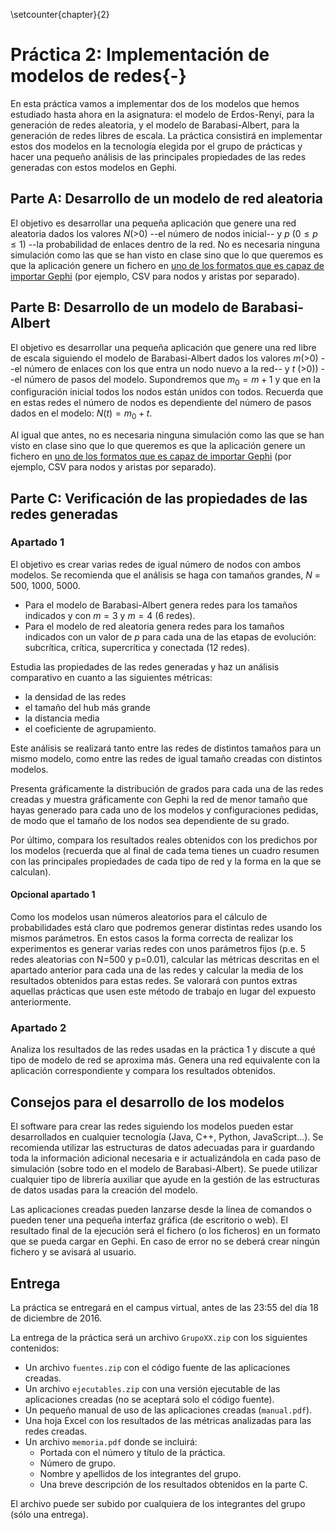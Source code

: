 <!-- % Análisis de Redes Sociales
% Guillermo Jiménez Díaz (gjimenez@ucm.es); Alberto Díaz (albertodiaz@fdi.ucm.es)
% Curso 2015 - 2016

# Prefacio {-}

Estos son las prácticas de la asignatura Análisis de Redes Sociales, impartida en la Facultad de Informática de la Universidad Complutense de Madrid por los profesores Guillermo Jiménez Díaz y Alberto Díaz, del Departamento de Ingeniería del Software e Inteligencia Artificial.

Este material ha sido desarrollado a partir de distintas fuertes, destacando como referencia principal el libro _Network Science_ de Laszlo Barabasi, el material de la asignatura _Social Network Analysis_, impartido por Lada Adamic a través de Coursera, y las transparencias de la asignatura Redes y Sistemas Complejos, creadas por Óscar Cordón García de la Universidad de Granada.

Este obra está bajo una [licencia de Creative Commons Reconocimiento-NoComercial-CompartirIgual 4.0 Internacional](http://creativecommons.org/licenses/by-nc-sa/4.0/). -->

\setcounter{chapter}{2}

# Práctica 2: Implementación de modelos de redes{-}

En esta práctica vamos a implementar dos de los modelos que hemos estudiado hasta ahora en la asignatura: el modelo de Erdos-Renyi, para la generación de redes aleatoria, y el modelo de Barabasi-Albert, para la generación de redes libres de escala. La práctica consistirá en implementar estos dos modelos en la tecnología elegida por el grupo de prácticas y hacer una pequeño análisis de las principales propiedades de las redes generadas con estos modelos en Gephi.

## Parte A: Desarrollo de un modelo de red aleatoria

El objetivo es desarrollar una pequeña aplicación que genere una red aleatoria dados los valores $N$(>0) --el número de nodos inicial-- y $p$ ($0 \leq p \leq 1$) --la probabilidad de enlaces dentro de la red. No es necesaria ninguna simulación como las que se han visto en clase sino que lo que queremos es que la aplicación genere un fichero en [uno de los formatos que es capaz de importar Gephi](http://gephi.github.io/users/supported-graph-formats/) (por ejemplo, CSV para nodos y aristas por separado). 

## Parte B: Desarrollo de un modelo de Barabasi-Albert

El objetivo es desarrollar una pequeña aplicación que genere una red libre de escala siguiendo el modelo de Barabasi-Albert dados los valores $m$(>0) --el número de enlaces con los que entra un nodo nuevo a la red-- y $t$ (>0)) --el número de pasos del modelo. Supondremos que $m_0 = m+1$ y que en la configuración inicial todos los nodos están unidos con todos. Recuerda que en estas redes el número de nodos es dependiente del número de pasos dados en el modelo: $N(t) = m_0 + t$.

Al igual que antes, no es necesaria ninguna simulación como las que se han visto en clase sino que lo que queremos es que la aplicación genere un fichero en [uno de los formatos que es capaz de importar Gephi](http://gephi.github.io/users/supported-graph-formats/) (por ejemplo, CSV para nodos y aristas por separado). 

## Parte C: Verificación de las propiedades de las redes generadas

### Apartado 1

El objetivo es crear varias redes de igual número de nodos con ambos modelos. Se recomienda que el análisis se haga con tamaños grandes, $N$ = 500, 1000, 5000.

- Para el modelo de Barabasi-Albert genera redes para los tamaños indicados y con $m=3$ y $m=4$ (6 redes).
- Para el modelo de red aleatoria genera redes para los tamaños indicados con un valor de $p$ para cada una de las etapas de evolución: subcrítica, crítica, supercrítica y conectada (12 redes).

Estudia las propiedades de las redes generadas y haz un análisis comparativo en cuanto a las siguientes métricas:

- la densidad de las redes 
- el tamaño del hub más grande
- la distancia media 
- el coeficiente de agrupamiento.
 
Este análisis se realizará tanto entre las redes de distintos tamaños para un mismo modelo, como entre las redes de igual tamaño creadas con distintos modelos.

Presenta gráficamente la distribución de grados para cada una de las redes creadas y muestra gráficamente con Gephi la red de menor tamaño que hayas generado para cada uno de los modelos y configuraciones pedidas, de modo que el tamaño de los nodos sea dependiente de su grado. 

Por último, compara los resultados reales obtenidos con los predichos por los modelos (recuerda que al final de cada tema tienes un cuadro resumen con las principales propiedades de cada tipo de red y la forma en la que se calculan).

#### Opcional apartado 1

Como los modelos usan números aleatorios para el cálculo de probabilidades está claro que podremos generar distintas redes usando los mismos parámetros. En estos casos la forma correcta de realizar los experimentos es generar varias redes con unos parámetros fijos (p.e. 5 redes aleatorias con N=500 y p=0.01), calcular las métricas descritas en el apartado anterior para cada una de las redes y calcular la media de los resultados obtenidos para estas redes. Se valorará con puntos extras aquellas prácticas que usen este método de trabajo en lugar del expuesto anteriormente. 

### Apartado 2

Analiza los resultados de las redes usadas en la práctica 1 y discute a qué tipo de modelo de red se aproxima más. Genera una red equivalente con la aplicación correspondiente y compara los resultados obtenidos.

## Consejos para el desarrollo de los modelos

El software para crear las redes siguiendo los modelos pueden estar desarrollados en cualquier tecnología (Java, C++, Python, JavaScript...). Se recomienda utilizar las estructuras de datos adecuadas para ir guardando toda la información adicional necesaria e ir actualizándola en cada paso de simulación (sobre todo en el modelo de Barabasi-Albert). Se puede utilizar cualquier tipo de librería auxiliar que ayude en la gestión de las estructuras de datos usadas para la creación del modelo.

Las aplicaciones creadas pueden lanzarse desde la línea de comandos o pueden tener una pequeña interfaz gráfica (de escritorio o web). El resultado final de la ejecución será el fichero (o los ficheros) en un formato que se pueda cargar en Gephi. En caso de error no se deberá crear ningún fichero y se avisará al usuario.

## Entrega

La práctica se entregará en el campus virtual, antes de las 23:55 del día 18 de diciembre de 2016. 

La entrega de la práctica será un archivo `GrupoXX.zip` con los siguientes contenidos:

* Un archivo `fuentes.zip` con el código fuente de las aplicaciones creadas.
* Un archivo `ejecutables.zip` con una versión ejecutable de las aplicaciones creadas (no se aceptará solo el código fuente).
* Un pequeño manual de uso de las aplicaciones creadas (`manual.pdf`).
* Una hoja Excel con los resultados de las métricas analizadas para las redes creadas.
* Un archivo `memoria.pdf` donde se incluirá:
    - Portada con el número y título de la práctica.
    - Número de grupo.
    - Nombre y apellidos de los integrantes del grupo.
    - Una  breve descripción de los resultados obtenidos en la parte C. 

El archivo puede ser subido por cualquiera de los integrantes del grupo (sólo una entrega).
